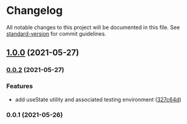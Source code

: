 # Changelog

All notable changes to this project will be documented in this file. See [standard-version](https://github.com/conventional-changelog/standard-version) for commit guidelines.

## [1.0.0](https://github.com/growthops-digital/ext-react/compare/v0.0.2...v1.0.0) (2021-05-27)

### [0.0.2](https://github.com/growthops-digital/ext-react/compare/v0.0.1...v0.0.2) (2021-05-27)


### Features

* add useState utility and associated testing environment ([327c64d](https://github.com/growthops-digital/ext-react/commit/327c64d0c4646a486a0328232add7b81e744f8de))

### 0.0.1 (2021-05-26)
